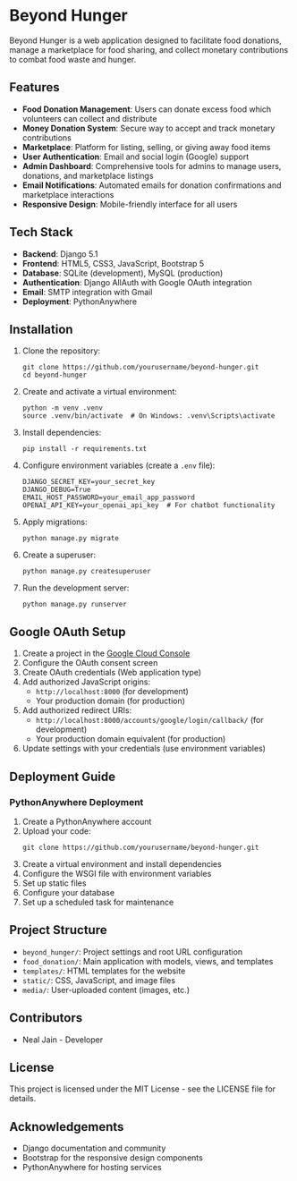 # Beyond Hunger

Beyond Hunger is a web application designed to facilitate food donations, manage a marketplace for food sharing, and collect monetary contributions to combat food waste and hunger.

## Features

- **Food Donation Management**: Users can donate excess food which volunteers can collect and distribute
- **Money Donation System**: Secure way to accept and track monetary contributions
- **Marketplace**: Platform for listing, selling, or giving away food items
- **User Authentication**: Email and social login (Google) support
- **Admin Dashboard**: Comprehensive tools for admins to manage users, donations, and marketplace listings
- **Email Notifications**: Automated emails for donation confirmations and marketplace interactions
- **Responsive Design**: Mobile-friendly interface for all users

## Tech Stack

- **Backend**: Django 5.1
- **Frontend**: HTML5, CSS3, JavaScript, Bootstrap 5
- **Database**: SQLite (development), MySQL (production)
- **Authentication**: Django AllAuth with Google OAuth integration
- **Email**: SMTP integration with Gmail
- **Deployment**: PythonAnywhere

## Installation

1. Clone the repository:
   ```
   git clone https://github.com/yourusername/beyond-hunger.git
   cd beyond-hunger
   ```

2. Create and activate a virtual environment:
   ```
   python -m venv .venv
   source .venv/bin/activate  # On Windows: .venv\Scripts\activate
   ```

3. Install dependencies:
   ```
   pip install -r requirements.txt
   ```

4. Configure environment variables (create a `.env` file):
   ```
   DJANGO_SECRET_KEY=your_secret_key
   DJANGO_DEBUG=True
   EMAIL_HOST_PASSWORD=your_email_app_password
   OPENAI_API_KEY=your_openai_api_key  # For chatbot functionality
   ```

5. Apply migrations:
   ```
   python manage.py migrate
   ```

6. Create a superuser:
   ```
   python manage.py createsuperuser
   ```

7. Run the development server:
   ```
   python manage.py runserver
   ```

## Google OAuth Setup

1. Create a project in the [Google Cloud Console](https://console.cloud.google.com/)
2. Configure the OAuth consent screen
3. Create OAuth credentials (Web application type)
4. Add authorized JavaScript origins:
   - `http://localhost:8000` (for development)
   - Your production domain (for production)
5. Add authorized redirect URIs:
   - `http://localhost:8000/accounts/google/login/callback/` (for development)
   - Your production domain equivalent (for production)
6. Update settings with your credentials (use environment variables)

## Deployment Guide

### PythonAnywhere Deployment

1. Create a PythonAnywhere account
2. Upload your code:
   ```
   git clone https://github.com/yourusername/beyond-hunger.git
   ```
3. Create a virtual environment and install dependencies
4. Configure the WSGI file with environment variables
5. Set up static files
6. Configure your database
7. Set up a scheduled task for maintenance

## Project Structure

- `beyond_hunger/`: Project settings and root URL configuration
- `food_donation/`: Main application with models, views, and templates
- `templates/`: HTML templates for the website
- `static/`: CSS, JavaScript, and image files
- `media/`: User-uploaded content (images, etc.)

## Contributors

- Neal Jain - Developer

## License

This project is licensed under the MIT License - see the LICENSE file for details.

## Acknowledgements

- Django documentation and community
- Bootstrap for the responsive design components
- PythonAnywhere for hosting services
